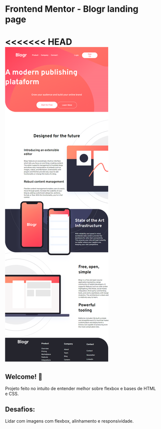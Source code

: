 # Frontend Mentor - Blogr landing page

<<<<<<< HEAD
![Design preview for the Blogr landing page coding challenge](./Preview/FrontEndBlogr.png)
=======


## Welcome! 👋

Projeto feito no intuito de entender melhor sobre flexbox e bases de HTML e CSS.

## Desafios:
Lidar com imagens com flexbox, alinhamento e responsividade.
